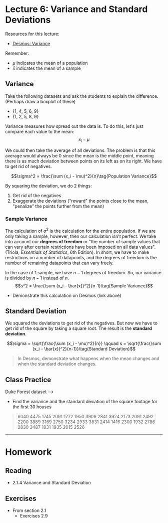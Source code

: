 # Lecture 6: Variance and Standard Deviations
Resources for this lecture:
* [Desmos: Variance](https://www.desmos.com/calculator/780ec2028e)

Remember:
* $\mu$ indicates the mean of a population
* $\bar{x}$ indicates the mean of a sample

## Variance
Take the following datasets and ask the students to explain the difference. (Perhaps draw a boxplot of these)
* {1, 4, 5, 6, 9}
* {1, 2, 5, 8, 9}

Variance measures how spread out the data is. To do this, let's just compare each value to the mean:
$$x_i - \mu\tag{Deviation}$$

We could then take the average of all deviations. The problem is that this average would always be 0 since the mean is the middle point, meaning there is as much deviation between points on its left as on its right. We have to get rid of negatives.

$$\sigma^2  = \frac{\sum (x_i - \mu)^2}{n}\tag{Population Variance}$$

By squaring the deviation, we do 2 things:
1. Get rid of the negatives
2. Exaggerate the deviations ("reward" the points close to the mean, "penalize" the points further from the mean)

### Sample Variance
The calculation of $\sigma^2$ is the calculation for the entire population. If we are only taking a sample, however, then our calculation isn't perfect. We take into account our __degrees of freedom__ or "the number of sample values that can vary after certain restrictions have been imposed on all data values". (Triola, *Essentials of Statistics*, 6th Edition). In short, we have to make restrictions on a number of datapoints, and the degrees of freedom is the number of remaining datapoints that can vary freely.

In the case of 1 sample, we have $n-1$ degrees of freedom. So, our variance is divided by $n-1$ instead of $n$.
$$s^2  = \frac{\sum (x_i - \bar{x})^2}{n-1}\tag{Sample Variance}$$

* Demonstrate this calculation on Desmos (link above)

## Standard Deviation
We squared the deviations to get rid of the negatives. But now we have to get rid of the square by taking a square root. The result is the __standard deviation__.

$$\sigma  = \sqrt{\frac{\sum (x_i - \mu)^2}{n}} \qquad s  = \sqrt{\frac{\sum (x_i - \bar{x})^2}{n-1}}\tag{Standard Deviation}$$

> In Desmos, demonstrate what happens when the mean changes and when the standard deviation changes.

## Class Practice
Duke Forest dataset --> 
* Find the variance and the standard deviation of the square footage for the first 30 houses
> 6040	4475 	1745 	2091 	1772
> 1950	3909	2841	3924	2173
> 2091	2492	2200	3889	3169
> 2750	3234	2933	3831	2414
> 1416	2300	1932	2786	2830
> 3487	1831	1935	2015	2526


-----
# Homework
## Reading
* 2.1.4 Variance and Standard Deviation

## Exercises
* From section 2.1
  * Exercises 2.9
